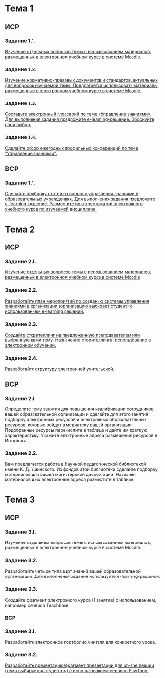 # Тема 1
## ИСР
### Задание 1.1.
[Изучение отдельных вопросов темы с использованием материалов, размещенных в электронном учебном курсе в системе Moodle.](/e_learning_МельниковаТВ_ИСР_1.1.pdf)

### Задание 1.2.
[Изучение нормативно-правовых документов и стандартов, актуальных для вопросов изучаемой темы. Предлагается использовать материалы, размещенные в электронном учебном курсе в системе Moodle.](/e_learning_МельниковаТВ_ИСР_1.2.pdf)

### Задание 1.3.
[Составьте электронный глоссарий по теме «Управление знаниями». Для выполнения задания предложите e-learning-решение. Обоснуйте свой выбор.](/e_learning_МельниковаТВ_ИСР_1.3.pdf)

### Задание 1.4.
[Сделайте обзор ежегодных профильных конференций по теме "Управление знаниями".](/e_learning_МельниковаТВ_ИСР_1.4.pdf)

## ВСР
### Задание 1.1. 
[Сделайте подборку статей по вопросу управления знаниями в образовательных учреждениях. Для выполнения задания предложите e-learning-решение. Разместите их в хрестоматии электронного учебного курса по изучаемой дисциплине.](/2_1.md)

# Тема 2
## ИСР
### Задание 2.1.
[Изучение отдельных вопросов темы с использованием материалов, размещенных в электронном учебном курсе в системе Moodle](/e_learning_МельниковаТВ_ИСР_2.1.pdf)

### Задание 2.2.
[Разработайте план мероприятий по созданию системы управления знаниями в организации (организацию выбирает студент) с использованием e-learning решений.](/e_learning_МельниковаТВ_ИСР_2.2.pdf)

### Задание 2.3.
[Создайте сторителлинг на предложенную преподавателем или выбранную вами тему. Назначение сторителлинга: использование в электронном обучении.](e_learning_МельниковаТВ_ИСР_2.3.pdf)

### Задание 2.4.
[Разработайте структуру электронной учительской.](/e_learning_МельниковаТВ_ИСР_2.4.pdf)

## ВСР
### Задание 2.1 
Определите тему занятия для повышения квалификации сотрудников вашей образовательной организации и сделайте для этого занятия подборку электронных ресурсов и электронных образовательных ресурсов, которые войдут в медиатеку вашей организации. Подобранные ресурсы перечислите в таблице и дайте им краткую характеристику. Укажите электронные адреса размещения ресурсов в Интернет.


### Задание 2.2. 
Вам предлагается работа в Научной педагогической библиотекой имени К. Д. Ушинского. Из фондов этой библиотеки сделайте подборку материалов для вашей магистерской диссертации. Названия материалов и их электронные адреса разместите в таблице.

# Тема 3
## ИСР
### Задание 3.1.
Изучение отдельных вопросов темы с использованием материалов, размещенных в электронном учебном курсе в системе Moodle.

### Задание 3.2.
Разработайте четыре типа карт знаний вашей образовательной организации. Для выполнения задания используйте e-learning-решения.

### Задание 3.3.
Создайте фрагмент электронного курса (1 занятие) с использованием, например сервиса Teachbase.

### ВСР
### Задание 3.1.
Разработайте электронное портфолио учителя для конкретного урока.

### Задание 3.2.
[Разработайте презентацию/фрагмент презентации для on-line лекции (тема выбирается студентом) с использованием сервиса PowToon.](https://drive.google.com/file/d/1hqKkWpx_3KdljwTjXA-MDjk9dTJRGGAK/view?usp=sharing)


